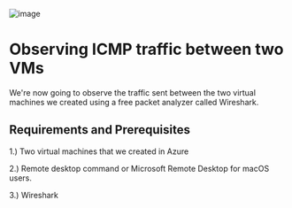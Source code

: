 ![image](https://github.com/Chillsoda/observing-icmp-traffic/assets/161760771/b21a6713-8741-42a2-844a-8ac4f381d943)

<h1> Observing ICMP traffic between two VMs</h1> 

We're now going to observe the traffic sent between the two virtual machines we created using a free packet analyzer called Wireshark. 

<h2> Requirements and Prerequisites </h2> 

1.) Two virtual machines that we created in Azure 

2.) Remote desktop command or Microsoft Remote Desktop for macOS users. 

3.) Wireshark 

